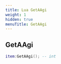 ```yaml
---
title: Lua GetAAgi
weight: 1
hidden: true
menuTitle: GetAAgi
---
```

## GetAAgi
```lua
item:GetAAgi(); -- int
```